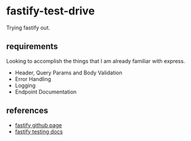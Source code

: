 # fastify-test-drive

Trying fastify out.

## requirements

Looking to accomplish the things that I am already familiar with express.

-   Header, Query Params and Body Validation
-   Error Handling
-   Logging
-   Endpoint Documentation

## references

-   [fastify github page](https://github.com/fastify/fastify)
-   [fastify testing docs](https://www.fastify.io/docs/master/Testing/)
